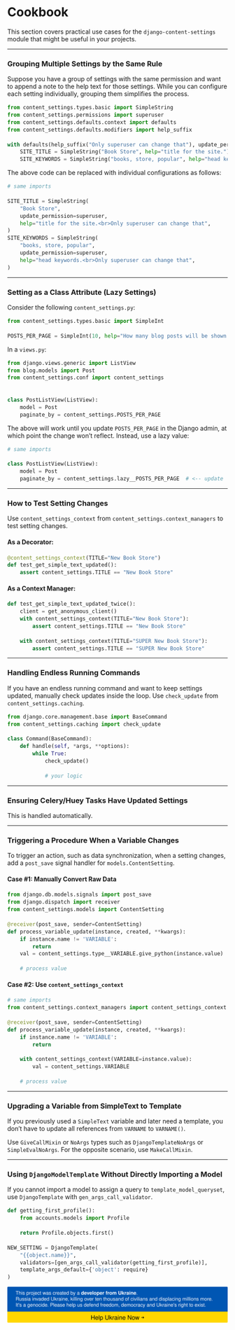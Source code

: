# Cookbook

This section covers practical use cases for the `django-content-settings` module that might be useful in your projects.

---

### Grouping Multiple Settings by the Same Rule

Suppose you have a group of settings with the same permission and want to append a note to the help text for those settings. While you can configure each setting individually, grouping them simplifies the process.

```python
from content_settings.types.basic import SimpleString
from content_settings.permissions import superuser
from content_settings.defaults.context import defaults
from content_settings.defaults.modifiers import help_suffix

with defaults(help_suffix("Only superuser can change that"), update_permission=superuser):
    SITE_TITLE = SimpleString("Book Store", help="title for the site.")
    SITE_KEYWORDS = SimpleString("books, store, popular", help="head keywords.")
```

The above code can be replaced with individual configurations as follows:

```python
# same imports

SITE_TITLE = SimpleString(
    "Book Store", 
    update_permission=superuser,
    help="title for the site.<br>Only superuser can change that",
)
SITE_KEYWORDS = SimpleString(
    "books, store, popular",
    update_permission=superuser,
    help="head keywords.<br>Only superuser can change that",
)
```

---

### Setting as a Class Attribute (Lazy Settings)

Consider the following `content_settings.py`:

```python
from content_settings.types.basic import SimpleInt

POSTS_PER_PAGE = SimpleInt(10, help="How many blog posts will be shown per page")
```

In a `views.py`:

```python
from django.views.generic import ListView
from blog.models import Post
from content_settings.conf import content_settings


class PostListView(ListView):
    model = Post
    paginate_by = content_settings.POSTS_PER_PAGE
```

The above will work until you update `POSTS_PER_PAGE` in the Django admin, at which point the change won’t reflect. Instead, use a lazy value:

```python
# same imports

class PostListView(ListView):
    model = Post
    paginate_by = content_settings.lazy__POSTS_PER_PAGE  # <-- update
```

---

### How to Test Setting Changes

Use `content_settings_context` from `content_settings.context_managers` to test setting changes.

#### As a Decorator:

```python
@content_settings_context(TITLE="New Book Store")
def test_get_simple_text_updated():
    assert content_settings.TITLE == "New Book Store"
```

#### As a Context Manager:

```python
def test_get_simple_text_updated_twice():
    client = get_anonymous_client()
    with content_settings_context(TITLE="New Book Store"):
        assert content_settings.TITLE == "New Book Store"

    with content_settings_context(TITLE="SUPER New Book Store"):
        assert content_settings.TITLE == "SUPER New Book Store"
```

---

### Handling Endless Running Commands

If you have an endless running command and want to keep settings updated, manually check updates inside the loop. Use `check_update` from `content_settings.caching`.

```python
from django.core.management.base import BaseCommand
from content_settings.caching import check_update

class Command(BaseCommand):
    def handle(self, *args, **options):
        while True:
            check_update()

            # your logic
```

---

### Ensuring Celery/Huey Tasks Have Updated Settings

This is handled automatically.

---

### Triggering a Procedure When a Variable Changes

To trigger an action, such as data synchronization, when a setting changes, add a `post_save` signal handler for `models.ContentSetting`.

#### Case #1: Manually Convert Raw Data

```python
from django.db.models.signals import post_save
from django.dispatch import receiver
from content_settings.models import ContentSetting

@receiver(post_save, sender=ContentSetting)
def process_variable_update(instance, created, **kwargs):
    if instance.name != 'VARIABLE':
        return
    val = content_settings.type__VARIABLE.give_python(instance.value)

    # process value
```

#### Case #2: Use `content_settings_context`

```python
# same imports
from content_settings.context_managers import content_settings_context

@receiver(post_save, sender=ContentSetting)
def process_variable_update(instance, created, **kwargs):
    if instance.name != 'VARIABLE':
        return

    with content_settings_context(VARIABLE=instance.value):
        val = content_settings.VARIABLE

    # process value
```

---

### Upgrading a Variable from SimpleText to Template

If you previously used a `SimpleText` variable and later need a template, you don’t have to update all references from `VARNAME` to `VARNAME()`.

Use `GiveCallMixin` or `NoArgs` types such as `DjangoTemplateNoArgs` or `SimpleEvalNoArgs`. For the opposite scenario, use `MakeCallMixin`.

---

### Using `DjangoModelTemplate` Without Directly Importing a Model

If you cannot import a model to assign a query to `template_model_queryset`, use `DjangoTemplate` with `gen_args_call_validator`.

```python
def getting_first_profile():
    from accounts.models import Profile

    return Profile.objects.first()

NEW_SETTING = DjangoTemplate(
    "{{object.name}}",
    validators=[gen_args_call_validator(getting_first_profile)],
    template_args_default={'object': require}
)
```

[![Stand With Ukraine](https://raw.githubusercontent.com/vshymanskyy/StandWithUkraine/main/banner-direct-single.svg)](https://stand-with-ukraine.pp.ua)
